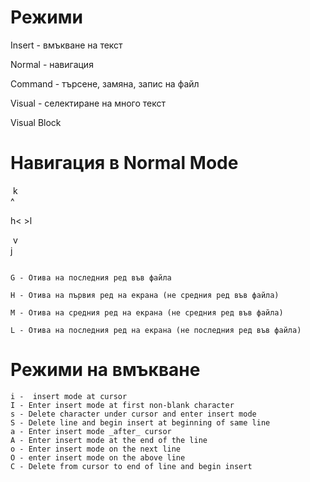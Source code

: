 # Режими

Insert - вмъкване на текст

Normal - навигация

Command - търсене, замяна, запис на файл

Visual - селектиране на много текст

Visual Block

# Навигация в Normal Mode

​	 k<br>
    ^

h< 	>l

​	 v<br>
     j
     
     
```gg - Отива на първият ред във файла

G - Отива на последния ред във файла

H - Отива на първия ред на екрана (не средния ред във файла)

M - Отива на средния ред на екрана (не средния ред във файла)

L - Отива на последния ред на екрана (не последния ред във файла)
```


# Режими на вмъкване

```
i -  insert mode at cursor
I - Enter insert mode at first non-blank character
s - Delete character under cursor and enter insert mode
S - Delete line and begin insert at beginning of same line
a - Enter insert mode _after_ cursor
A - Enter insert mode at the end of the line
o - Enter insert mode on the next line
O - enter insert mode on the above line
C - Delete from cursor to end of line and begin insert
```
